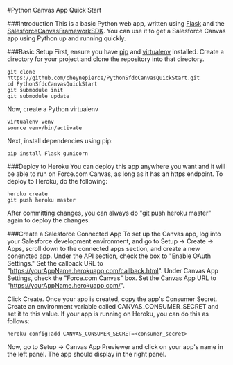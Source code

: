 #Python Canvas App Quick Start

###Introduction
This is a basic Python web app, written using [Flask](http://flask.pocoo.org/) and the [SalesforceCanvasFrameworkSDK](https://github.com/forcedotcom/SalesforceCanvasFrameworkSDK). You can use it to get a Salesforce Canvas app using Python up and running quickly.

###Basic Setup
First, ensure you have [pip](https://pypi.python.org/pypi/pip) and [virtualenv](https://pypi.python.org/pypi/virtualenv) installed. Create a directory for your project and clone the repository into that directory.

```
git clone https://github.com/cheynepierce/PythonSfdcCanvasQuickStart.git
cd PythonSfdcCanvasQuickStart
git submodule init
git submodule update
```

Now, create a Python virtualenv

```
virtualenv venv
source venv/bin/activate
```

Next, install dependencies using pip:

```
pip install Flask gunicorn
```

###Deploy to Heroku
You can deploy this app anywhere you want and it will be able to run on Force.com Canvas, as long as it has an https endpoint. To deploy to Heroku, do the following:

```
heroku create
git push heroku master
```

After committing changes, you can always do "git push heroku master" again to deploy the changes.

###Create a Salesforce Connected App
To set up the Canvas app, log into your Salesforce development environment, and go to Setup -> Create -> Apps, scroll down to the connected apps section, and create a new conencted app. Under the API section, check the box to "Enable OAuth Settings." Set the callback URL to "https://yourAppName.herokuapp.com/callback.html". Under Canvas App Settings, check the "Force.com Canvas" box. Set the Canvas App URL to "https://yourAppName.herokuapp.com/". 

Click Create. Once your app is created, copy the app's Consumer Secret. Create an environment variable called CANVAS_CONSUMER_SECRET and set it to this value. If your app is running on Heroku, you can do this as follows:

```
heroku config:add CANVAS_CONSUMER_SECRET=<consumer_secret>
```

Now, go to Setup -> Canvas App Previewer and click on your app's name in the left panel. The app should display in the right panel.